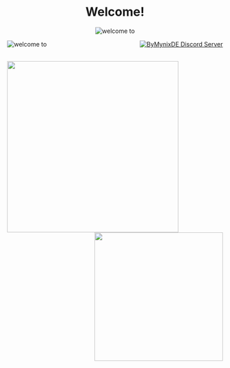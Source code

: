 <p>
  <h1 align="center"><b>Welcome!</b></h1>
</p>
<p align="center">
    <img align="center" alt="welcome to" src="https://komarev.com/ghpvc/?username=ByMynix&color=red&style=flat" />
</p>
<p align="right">
<a href="https://dsc.gg/bymynixde"><img alt="ByMynixDE Discord Server" src="https://discordapp.com/api/guilds/908055039258550305/widget.png?style=banner2"></a>
<img align="left" alt="welcome to" src="https://discord.c99.nl/widget/theme-3/852594580033110024.png" />
  </p>

<br>
<a>
  <img align="left" width="400" src="https://github-readme-stats.vercel.app/api?username=ByMynix&show_icons=true&hide_border=true&theme=tokyonight">
  <img align="right" width="300" src="https://github-readme-stats.vercel.app/api/top-langs/?username=ByMynix&hide_border=true&theme=tokyonight&layout=compact&hide=batchfile">
</a>
<br>
